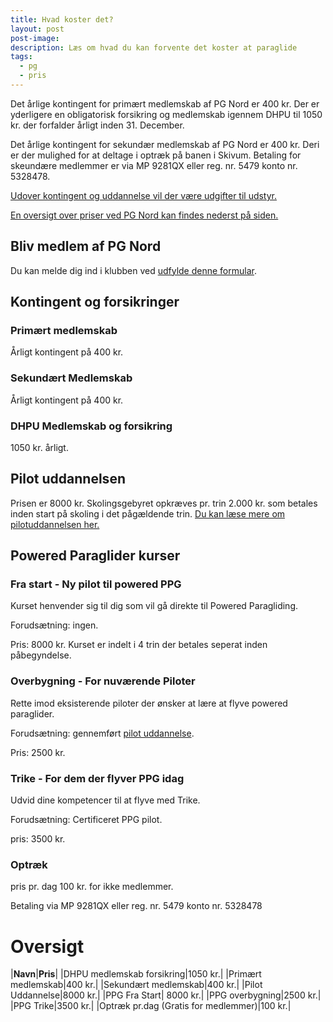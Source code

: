 ```yaml
---
title: Hvad koster det?
layout: post
post-image:
description: Læs om hvad du kan forvente det koster at paraglide
tags:
  - pg
  - pris
---
```


Det årlige kontingent for primært medlemskab af PG Nord er 400 kr. Der er yderligere en obligatorisk forsikring og medlemskab igennem DHPU til 1050 kr. der forfalder årligt inden 31. December.

Det årlige kontingent for sekundær medlemskab af PG Nord er 400 kr. Deri er der mulighed for at deltage i optræk på banen i Skivum. Betaling for skeundære medlemmer er via MP 9281QX eller reg. nr. 5479 konto nr. 5328478.

[Udover kontingent og uddannelse vil der være udgifter til udstyr.](./Paragliding-udstyr)


[En oversigt over priser ved PG Nord kan findes nederst på siden.](#oversigt)

## Bliv medlem af PG Nord
Du kan melde dig ind i klubben ved [udfylde denne formular](https://docs.google.com/forms/d/1LQneueB2UvLvz2yGCPC9rUAYleIvc-q1L2aMoOBH0eY/edit). 

## Kontingent og forsikringer

### Primært medlemskab
Årligt kontingent på 400 kr. 
### Sekundært Medlemskab
Årligt kontingent på 400 kr. 

### DHPU Medlemskab og forsikring
1050 kr. årligt. 
## Pilot uddannelsen
Prisen er 8000 kr. Skolingsgebyret opkræves pr. trin 2.000 kr. som betales inden start på skoling i det pågældende trin.
[Du kan læse mere om pilotuddannelsen her.](./Pilot-Uddannelsen)


## Powered Paraglider kurser

### Fra start - Ny pilot til powered PPG
Kurset henvender sig til dig som vil gå direkte til Powered Paragliding.

Forudsætning: ingen.

Pris: 8000 kr. Kurset er indelt i 4 trin der betales seperat inden påbegyndelse.

### Overbygning - For nuværende Piloter
Rette imod eksisterende piloter der ønsker at lære at flyve powered paraglider.

Forudsætning: gennemført [pilot uddannelse](./Pilot-Uddannelsen). 

Pris: 2500 kr.

### Trike - For dem der flyver PPG idag
Udvid dine kompetencer til at flyve med Trike. 

Forudsætning: Certificeret PPG pilot.

pris: 3500 kr.


### Optræk
pris pr. dag 100 kr. for ikke medlemmer.

Betaling via MP 9281QX eller reg. nr. 5479 konto nr. 5328478


# Oversigt

|**Navn**|**Pris**|
|DHPU medlemskab forsikring|1050 kr.|
|Primært medlemskab|400 kr.|
|Sekundært medlemskab|400 kr.|
|Pilot Uddannelse|8000 kr.|
|PPG Fra Start| 8000 kr.|
|PPG overbygning|2500 kr.|
|PPG Trike|3500 kr.|
|Optræk pr.dag (Gratis for medlemmer)|100 kr.|